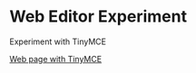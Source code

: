 # Web Editor Experiment
 Experiment with TinyMCE

 [Web page with TinyMCE](https://profbird.github.io/Web-Editor-Experiment/EditorPage.html)


